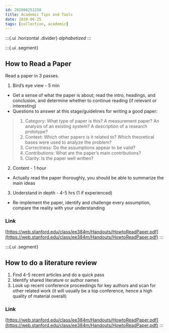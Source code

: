 ```yaml
---
id: 202006251258
title: Academic Tips and Tools
date: 2020-06-25
tags: [collection, academic]
---
```

:::{.ui .horizontal .divider}
*alphabetized*
:::

:::{.ui .segment}
## How to Read a Paper
Read a paper in 3 passes.

1. Bird’s eye view - 5 min
- Get a sense of what the paper is about; read the intro, headings, and conclusion, and determine whether to continue reading (if relevant or interesting)
- Questions to answer at this stage/guidelines for writing a good paper:
 >1. Category: What type of paper is this? A measurement paper? An analysis of an existing system? A description of a research prototype?
>2. Context: Which other papers is it related to? Which theoretical bases were used to analyze the problem?
>3. Correctness: Do the assumptions appear to be valid?
>4. Contributions: What are the paper’s main contributions?
>5. Clarity: Is the paper well written?

2. Content - 1 hour
- Actually read the paper thoroughly, you should be able to summarize the main ideas

3. Understand in depth - 4-5 hrs (1 if experienced)
- Re-implement the paper, identify and challenge every assumption, compare the reality with your understanding

### Link
[https://web.stanford.edu/class/ee384m/Handouts/HowtoReadPaper.pdf](https://web.stanford.edu/class/ee384m/Handouts/HowtoReadPaper.pdf)
:::

:::{.ui .segment}
## How to do a literature review
1. Find 4-5 recent articles and do a quick pass
2. Identify shared literature or author names
3. Look up recent conference proceedings for key authors and scan for other related work (it will usually be a top conference, hence a high quality of material overall)

### Link
[https://web.stanford.edu/class/ee384m/Handouts/HowtoReadPaper.pdf](https://web.stanford.edu/class/ee384m/Handouts/HowtoReadPaper.pdf)
:::

